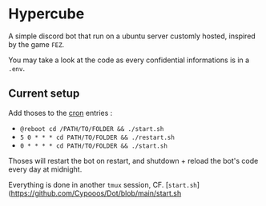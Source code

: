 # Hypercube
A simple discord bot that run on a ubuntu server customly hosted, inspired by the game `FEZ`.

You may take a look at the code as every confidential informations is in a `.env`.

## Current setup

Add thoses to the [cron](https://doc.ubuntu-fr.org/cron) entries :
 - `@reboot cd /PATH/TO/FOLDER && ./start.sh`
 - `5 0 * * * cd PATH/TO/FOLDER && ./restart.sh`
 - `0 * * * * cd PATH/TO/FOLDER && ./start.sh`

Thoses will restart the bot on restart, and shutdown + reload the bot's code every day at midnight.

Everything is done in another `tmux` session, CF. [`start.sh`](https://github.com/Cypooos/Dot/blob/main/start.sh
